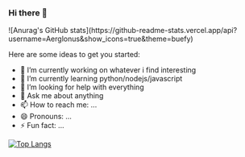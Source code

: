 ### Hi there 👋

<!--
**Aerglonus/Aerglonus** is a ✨ _special_ ✨ repository because its `README.md` (this file) appears on your GitHub profile. -->
<p> ![Anurag's GitHub stats](https://github-readme-stats.vercel.app/api?username=Aerglonus&show_icons=true&theme=buefy) </p>
Here are some ideas to get you started:

- 🔭 I’m currently working on whatever i find interesting
- 🌱 I’m currently learning python/nodejs/javascript   
- 🤔 I’m looking for help with everything
- 💬 Ask me about anything
- 📫 How to reach me: ...
- 😄 Pronouns: ...
- ⚡ Fun fact: ...




[![Top Langs](https://github-readme-stats.vercel.app/api/top-langs/?username=anuraghazra&layout=compact)](https://github.com/anuraghazra/github-readme-stats)


